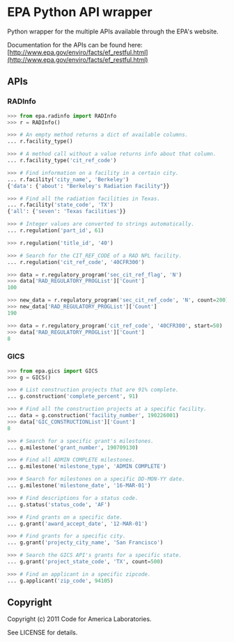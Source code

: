 EPA Python API wrapper
======================

Python wrapper for the multiple APIs available through the EPA's
website.

Documentation for the APIs can be found here: 
[http://www.epa.gov/enviro/facts/ef_restful.html](http://www.epa.gov/enviro/facts/ef_restful.html)


APIs
----

### RADInfo

```python
>>> from epa.radinfo import RADInfo
>>> r = RADInfo()

>>> # An empty method returns a dict of available columns.
... r.facility_type()

>>> # A method call without a value returns info about that column.
... r.facility_type('cit_ref_code')

>>> # Find information on a facility in a certain city.
... r.facility('city_name', 'Berkeley')
{'data': {'about': "Berkeley's Radiation Facility"}}

>>> # Find all the radiation facilities in Texas.
... r.facility('state_code', 'TX')
{'all': {'seven': 'Texas facilities'}}

>>> # Integer values are converted to strings automatically.
... r.regulation('part_id', 61)

>>> r.regulation('title_id', '40')

>>> # Search for the CIT_REF_CODE of a RAD NPL facility.
... r.regulation('cit_ref_code', '40CFR300')

>>> data = r.regulatory_program('sec_cit_ref_flag', 'N')
>>> data['RAD_REGULATORY_PROGList']['Count']
100

>>> new_data = r.regulatory_program('sec_cit_ref_code', 'N', count=200)
>>> new_data['RAD_REGULATORY_PROGList']['Count']
190

>>> data = r.regulatory_program('cit_ref_code', '40CFR300', start=50)
>>> data['RAD_REGULATORY_PROGList']['Count']
8

```

### GICS

```python
>>> from epa.gics import GICS
>>> g = GICS()

>>> # List construction projects that are 91% complete.
... g.construction('complete_percent', 91)

>>> # Find all the construction projects at a specific facility.
... data = g.construction('facility_number', 190226001)
>>> data['GIC_CONSTRUCTIONList']['Count']
8

>>> # Search for a specific grant's milestones.
... g.milestone('grant_number', 190709130)

>>> # Find all ADMIN COMPLETE milestones.
... g.milestone('milestone_type', 'ADMIN COMPLETE')

>>> # Search for milestones on a specific DD-MON-YY date.
... g.milestone('milestone_date', '16-MAR-01')

>>> # Find descriptions for a status code.
... g.status('status_code', 'AF')

>>> # Find grants on a specific date.
... g.grant('award_accept_date', '12-MAR-01')

>>> # Find grants for a specific city.
... g.grant('projecty_city_name', 'San Francisco')

>>> # Search the GICS API's grants for a specific state.
... g.grant('project_state_code', 'TX', count=500)

>>> # Find an applicant in a specific zipcode.
... g.applicant('zip_code', 94105)

```


Copyright
---------

Copyright (c) 2011 Code for America Laboratories.

See LICENSE for details.
